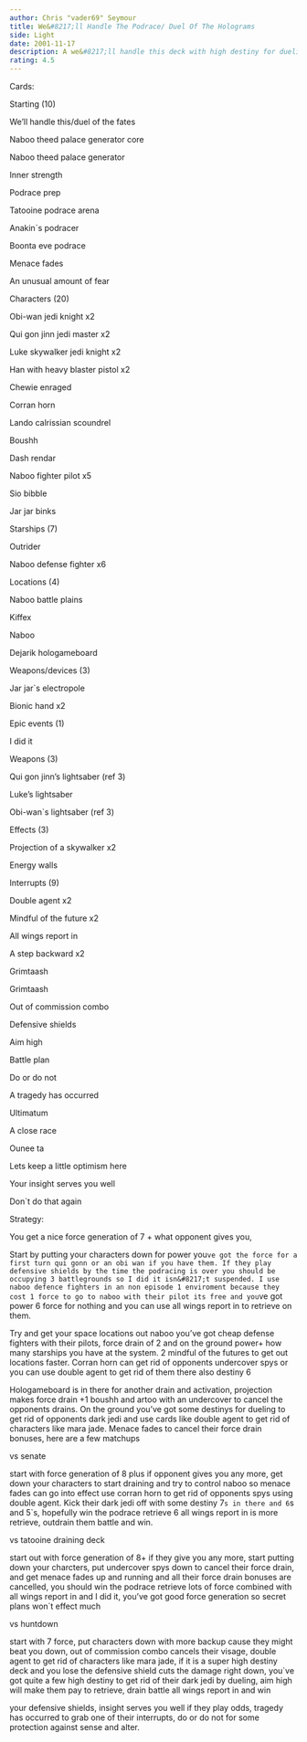```yaml
---
author: Chris "vader69" Seymour
title: We&#8217;ll Handle The Podrace/ Duel Of The Holograms
side: Light
date: 2001-11-17
description: A we&#8217;ll handle this deck with high destiny for dueling and podracing.
rating: 4.5
---
```

Cards: 

 
Starting (10)
We&#8217;ll handle this/duel of the fates
Naboo theed palace generator core
Naboo theed palace generator
Inner strength
Podrace prep
Tatooine podrace arena
Anakin`s podracer
Boonta eve podrace
Menace fades
An unusual amount of fear

Characters (20)
Obi-wan jedi knight x2
Qui gon jinn jedi master x2
Luke skywalker jedi knight x2
Han with heavy blaster pistol x2
Chewie enraged
Corran horn
Lando calrissian scoundrel
Boushh
Dash rendar
Naboo fighter pilot x5
Sio bibble
Jar jar binks

Starships (7)
Outrider
Naboo defense fighter x6

Locations (4)
Naboo battle plains
Kiffex
Naboo
Dejarik hologameboard

Weapons/devices (3)
Jar jar`s electropole
Bionic hand x2

Epic events (1)
I did it

Weapons (3)
Qui gon jinn&#8217;s lightsaber (ref 3)
Luke&#8217;s lightsaber
Obi-wan`s lightsaber (ref 3)

Effects (3)
Projection of a skywalker x2
Energy walls

Interrupts (9)
Double agent x2
Mindful of the future x2
All wings report in
A step backward x2
Grimtaash
Grimtaash
Out of commission combo

Defensive shields
Aim high
Battle plan
Do or do not
A tragedy has occurred
Ultimatum
A close race
Ounee ta
Lets keep a little optimism here
Your insight serves you well
Don`t do that again



Strategy: 

You get a nice force generation of 7 + what opponent gives you, 
Start by putting your characters  down for power you`ve got the force for a first turn qui gonn or an obi wan if you have them. If they play defensive shields by the time the podracing is over you should be occupying 3 battlegrounds so I did it isn&#8217;t suspended. I use naboo defence fighters in an non episode 1 enviroment because they cost 1 force to go to naboo with their pilot its free and you`ve got power 6 force for nothing and you can use all wings report in to retrieve on them.

Try and get your space locations out naboo you&#8217;ve got cheap defense fighters with their pilots, force drain of 2 and on the ground power+ how many starships you have at the system. 2 mindful of the futures to get out locations faster. Corran horn can get rid of opponents undercover spys or you can use double agent to get rid of them there also destiny 6

Hologameboard is in there for another drain and activation, projection makes force drain +1 boushh and artoo with an undercover to cancel the opponents drains. On the ground you&#8217;ve got some destinys for dueling to get rid of opponents dark jedi and use cards like double agent to get rid of characters like mara jade. Menace fades to cancel their force drain bonuses, here are a few matchups

vs senate
start with force generation of 8 plus if opponent gives you any more, get down your characters to start draining and try to control naboo so menace fades can go into effect use corran horn to get rid of opponents spys using double agent. Kick their dark jedi off with some destiny 7`s in there and 6`s and 5`s, hopefully win the podrace retrieve 6 all wings report in is more retrieve, outdrain them battle and win.

vs tatooine draining deck
start out with force generation of 8+  if they give you any more, start putting down your charcters, put undercover spys down to cancel their force drain, and get menace fades up and running and all their force drain bonuses are cancelled, you should win the podrace retrieve lots of force combined with all wings report in and I did it, you&#8217;ve got good force generation so secret plans won`t effect much

vs huntdown
start with 7 force, put characters down with more backup cause they might beat you down, out of commission combo cancels their visage, double agent to get rid of characters like mara jade, if it is a super high destiny deck and you lose the defensive shield cuts the damage right down, you`ve got quite a few high destiny to get rid of their dark jedi by dueling, aim high will make them pay to retrieve, drain battle all wings report in and win

your defensive shields, insight serves you well if they play odds, tragedy has occurred to grab one of their interrupts, do or do not for some protection against sense and alter. 